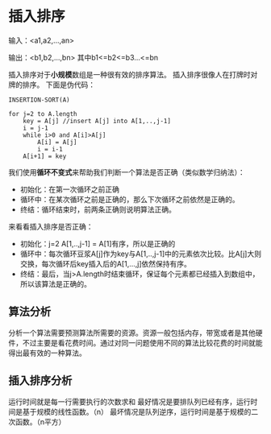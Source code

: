 # 插入排序
输入：<a1,a2,...,an>

输出：<b1,b2,...,bn> 其中b1<=b2<=b3...<=bn

插入排序对于**小规模**数组是一种很有效的排序算法。
插入排序很像人在打牌时对牌的排序。
下面是伪代码：

    INSERTION-SORT(A)

    for j=2 to A.length
    	key = A[j] //insert A[j] into A[1,..,j-1]
    	i = j-1
    	while i>0 and A[i]>A[j]
    		A[i] = A[j]
    		i = i-1
    	A[i+1] = key

我们使用**循环不变式**来帮助我们判断一个算法是否正确（类似数学归纳法）：

- 初始化：在第一次循环之前正确
- 循环中：在某次循环之前是正确的，那么下次循环之前依然是正确的。
- 终结：循环结束时，前两条正确则说明算法正确。

来看看插入排序是否正确：
- 初始化：j=2 A[1,..,j-1] = A[1]有序，所以是正确的
- 循环中：每次循环豆浆A[j]作为key与A[1,..,j-1]中的元素依次比较。比A[j]大则交换，每次循环后key插入后的A[1,...,j]依然保持有序。
- 终结：最后，当j>A.length时结束循环，保证每个元素都已经插入到数组中，所以该算法是正确的。

## 算法分析
分析一个算法需要预测算法所需要的资源。资源一般包括内存，带宽或者是其他硬件，不过主要是看花费时间。通过对同一问题使用不同的算法比较花费的时间就能得出最有效的一种算法。

## 插入排序分析
运行时间就是每一行需要执行的次数求和
最好情况是要排队列已经有序，运行时间是基于规模的线性函数。（n）
最坏情况是队列逆序，运行时间是基于规模的二次函数。（n平方）